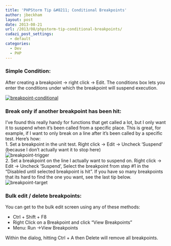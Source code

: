 ```yaml
---
title: 'PHPStorm Tip &#8211; Conditional Breakpoints'
author: jbeckham
layout: post
date: 2013-08-21
url: /2013/08/phpstorm-tip-conditional-breakpoints/
cudazi_post_settings:
  - default
categories:
  - Dev
  - PHP
---
```

### Simple Condition:

<div>
  <p>
    After creating a breakpoint -> right click -> Edit. The conditions box lets you enter the conditions under which the breakpoint will suspend execution.
  </p>
  
  <p>
    <a href="http://www.joelbeckham.com/blog/2013/08/21/phpstorm-tip-conditional-breakpoints/breakpoint-conditional/" rel="attachment wp-att-464"><img class="alignnone size-full wp-image-464" alt="breakpoint-conditional" src="http://i1.wp.com/www.joelbeckham.com/wp-content/uploads/2013/08/breakpoint-conditional1.png?fit=499%2C197" data-recalc-dims="1" /></a>
  </p>
</div>

### Break only if another breakpoint has been hit:

<div>
  I&#8217;ve found this really handy for functions that get called a lot, but I only want it to suspend when it&#8217;s been called from a specific place. This is great, for example, if I want to only break on a line after it&#8217;s been called by a specific test. Here&#8217;s how:
</div>

<div>
</div>

<div>
  1. Set a breakpoint in the unit test. Right click -> Edit -> Uncheck &#8216;Suspend&#8217; (because I don&#8217;t actually want it to stop here)
</div>

<div>
  <img class="alignnone size-full wp-image-466" alt="breakpoint-trigger" src="http://i0.wp.com/www.joelbeckham.com/wp-content/uploads/2013/08/breakpoint-trigger1.png?fit=553%2C271" data-recalc-dims="1" />
</div>

<div>
</div>

<div>
</div>

<div>
  2. Set a breakpoint on the line I actually want to suspend on. Right click -> Edit -> Uncheck &#8216;Suspend&#8217;, Select the breakpoint from step #1 in the &#8220;Disabled until selected breakpoint is hit&#8221;. If you have so many breakpoints that its hard to find the one you want, see the last tip below.
</div>

<div>
</div>

<div>
  <img class="alignnone size-full wp-image-465" alt="breakpoint-target" src="http://i0.wp.com/www.joelbeckham.com/wp-content/uploads/2013/08/breakpoint-target1.png?fit=528%2C366" data-recalc-dims="1" />
</div>

### Bulk edit / delete breakpoints:

<div>
  You can get to the bulk edit screen using any of these methods:
</div>

<div>
  <ul>
    <li>
      Ctrl + Shift + F8
    </li>
    <li>
      Right Click on a Breakpoint and click &#8220;View Breakpoints&#8221;
    </li>
    <li>
      Menu: Run ->View Breakpoints
    </li>
  </ul>
  
  <div>
    Within the dialog, hitting Ctrl + A then Delete will remove all breakpoints.
  </div>
</div>